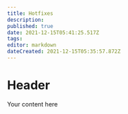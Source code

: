 ```yaml
---
title: Hotfixes
description: 
published: true
date: 2021-12-15T05:41:25.517Z
tags: 
editor: markdown
dateCreated: 2021-12-15T05:35:57.872Z
---
```


# Header
Your content here